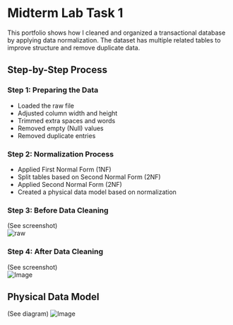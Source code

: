 # Midterm Lab Task 1
This portfolio shows how I cleaned and organized a transactional database by applying data normalization. The dataset has multiple related tables to improve structure and remove duplicate data.  

## Step-by-Step Process  

### Step 1: Preparing the Data  
- Loaded the raw file  
- Adjusted column width and height  
- Trimmed extra spaces and words  
- Removed empty (Null) values  
- Removed duplicate entries  

### Step 2: Normalization Process  
- Applied First Normal Form (1NF)  
- Split tables based on Second Normal Form (2NF)  
- Applied Second Normal Form (2NF)  
- Created a physical data model based on normalization  

### Step 3: Before Data Cleaning  
(See screenshot)  
![raw](https://github.com/user-attachments/assets/e0375d56-cc93-4908-9492-90f4aa3642d7)


### Step 4: After Data Cleaning  
(See screenshot)  
![Image](https://github.com/user-attachments/assets/a39d301b-a79e-4026-9ca3-8fd579b1f356)


## Physical Data Model  
(See diagram)
![Image](https://github.com/user-attachments/assets/70b1ba2e-8dbc-4e3e-b655-dd9f3a6beaf2)

